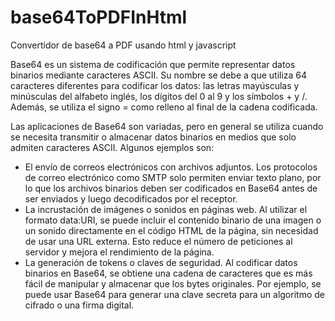 # base64ToPDFInHtml
Convertidor de base64 a PDF usando html y javascript


Base64 es un sistema de codificación que permite representar datos binarios mediante caracteres ASCII. Su nombre se debe a que utiliza 64 caracteres diferentes para codificar los datos: las letras mayúsculas y minúsculas del alfabeto inglés, los dígitos del 0 al 9 y los símbolos + y /. Además, se utiliza el signo = como relleno al final de la cadena codificada.

Las aplicaciones de Base64 son variadas, pero en general se utiliza cuando se necesita transmitir o almacenar datos binarios en medios que solo admiten caracteres ASCII. Algunos ejemplos son:

- El envío de correos electrónicos con archivos adjuntos. Los protocolos de correo electrónico como SMTP solo permiten enviar texto plano, por lo que los archivos binarios deben ser codificados en Base64 antes de ser enviados y luego decodificados por el receptor.
- La incrustación de imágenes o sonidos en páginas web. Al utilizar el formato data:URI, se puede incluir el contenido binario de una imagen o un sonido directamente en el código HTML de la página, sin necesidad de usar una URL externa. Esto reduce el número de peticiones al servidor y mejora el rendimiento de la página.
- La generación de tokens o claves de seguridad. Al codificar datos binarios en Base64, se obtiene una cadena de caracteres que es más fácil de manipular y almacenar que los bytes originales. Por ejemplo, se puede usar Base64 para generar una clave secreta para un algoritmo de cifrado o una firma digital.

